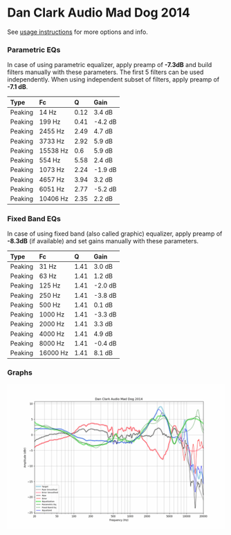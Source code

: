 # Dan Clark Audio Mad Dog 2014
See [usage instructions](https://github.com/jaakkopasanen/AutoEq#usage) for more options and info.

### Parametric EQs
In case of using parametric equalizer, apply preamp of **-7.3dB** and build filters manually
with these parameters. The first 5 filters can be used independently.
When using independent subset of filters, apply preamp of **-7.1 dB**.

| Type    | Fc       |    Q | Gain    |
|:--------|:---------|:-----|:--------|
| Peaking | 14 Hz    | 0.12 | 3.4 dB  |
| Peaking | 199 Hz   | 0.41 | -4.2 dB |
| Peaking | 2455 Hz  | 2.49 | 4.7 dB  |
| Peaking | 3733 Hz  | 2.92 | 5.9 dB  |
| Peaking | 15538 Hz | 0.6  | 5.9 dB  |
| Peaking | 554 Hz   | 5.58 | 2.4 dB  |
| Peaking | 1073 Hz  | 2.24 | -1.9 dB |
| Peaking | 4657 Hz  | 3.94 | 3.2 dB  |
| Peaking | 6051 Hz  | 2.77 | -5.2 dB |
| Peaking | 10406 Hz | 2.35 | 2.2 dB  |

### Fixed Band EQs
In case of using fixed band (also called graphic) equalizer, apply preamp of **-8.3dB**
(if available) and set gains manually with these parameters.

| Type    | Fc       |    Q | Gain    |
|:--------|:---------|:-----|:--------|
| Peaking | 31 Hz    | 1.41 | 3.0 dB  |
| Peaking | 63 Hz    | 1.41 | 1.2 dB  |
| Peaking | 125 Hz   | 1.41 | -2.0 dB |
| Peaking | 250 Hz   | 1.41 | -3.8 dB |
| Peaking | 500 Hz   | 1.41 | 0.1 dB  |
| Peaking | 1000 Hz  | 1.41 | -3.3 dB |
| Peaking | 2000 Hz  | 1.41 | 3.3 dB  |
| Peaking | 4000 Hz  | 1.41 | 4.9 dB  |
| Peaking | 8000 Hz  | 1.41 | -0.4 dB |
| Peaking | 16000 Hz | 1.41 | 8.1 dB  |

### Graphs
![](./Dan%20Clark%20Audio%20Mad%20Dog%202014.png)